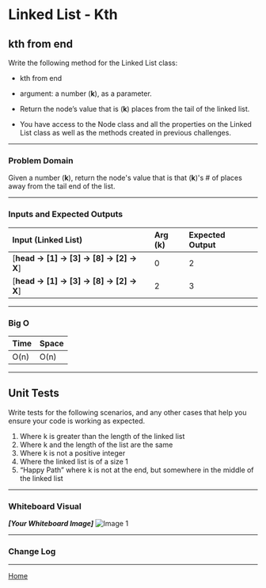 # Linked List - Kth

## kth from end

Write the following method for the Linked List class:

* kth from end
* argument: a number (**k**), as a parameter.

* Return the node’s value that is (**k**) places from the tail of the linked list.

* You have access to the Node class and all the properties on the Linked List class as well as the methods created in previous challenges.

---

### Problem Domain

Given a number (**k**), return the node's value that is that (**k**)'s # of places away from the tail end of the list.

---

### Inputs and Expected Outputs

| Input (**Linked List**) | Arg (**k**) | Expected Output |
| :----------- | :----------- | :----------- |
| [**head -> [1] -> [3] -> [8] -> [2] -> X**] | 0 | 2 |
| [**head -> [1] -> [3] -> [8] -> [2] -> X**] | 2 | 3 |

---

### Big O

| Time | Space |
| :----------- | :----------- |
| O(n) | O(n) |

---

## Unit Tests

Write tests for the following scenarios, and any other cases that help you ensure your code is working as expected.

1. Where k is greater than the length of the linked list
2. Where k and the length of the list are the same
3. Where k is not a positive integer
4. Where the linked list is of a size 1
5. “Happy Path” where k is not at the end, but somewhere in the middle of the linked list

---

### Whiteboard Visual

***[Your Whiteboard Image]***
![Image 1](https://via.placeholder.com/750x500)

---

### Change Log

---

[Home](/README.md)
